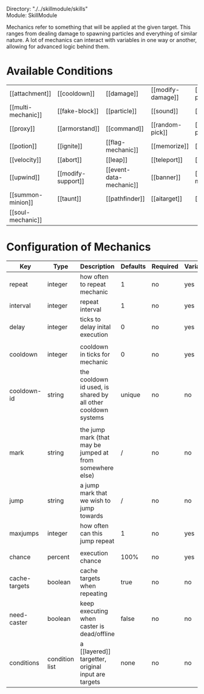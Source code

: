 Directory: "./../skillmodule/skills"  
Module: SkillModule

Mechanics refer to something that will be applied at the given target. This ranges from dealing damage to spawning particles and everything of similar nature. A lot of mechanics can interact with variables in one way or another, allowing for advanced logic behind them.

# Available Conditions

| | | | | |
|-|-|-|-|-|
| [[attachment]] | [[cooldown]] | [[damage]] | [[modify-damage]] | [[blocking-power]] |
| [[multi-mechanic]] | [[fake-block]] | [[particle]] | [[sound]] | [[thunder]] |
| [[proxy]] | [[armorstand]] | [[command]] | [[random-pick]] | [[craft-projectile]] |
| [[potion]] | [[ignite]] | [[flag-mechanic]] | [[memorize]] | [[resource]] |
| [[velocity]] | [[abort]] | [[leap]] | [[teleport]] | [[trail]] |
| [[upwind]] | [[modify-support]] | [[event-data-mechanic]] | [[banner]] | [[modify-minion]] |
| [[summon-minion]] | [[taunt]] | [[pathfinder]] | [[aitarget]] | [[chatting]] |
| [[soul-mechanic]] | | | | |


# Configuration of Mechanics

| Key | Type | Description | Defaults | Required | Variable |
|-|-|-|-|-|-|
| repeat | integer | how often to repeat mechanic | 1 | no | yes |
| interval | integer | repeat interval | 1 | no | yes |
| delay | integer | ticks to delay inital execution | 0 | no | yes |
| | | | | | |
| cooldown | integer | cooldown in ticks for mechanic | 0 | no | yes |
| cooldown-id | string | the cooldown id used, is shared by all other cooldown systems | unique | no | no |
| | | | | | |
| mark | string | the jump mark (that may be jumped at from somewhere else) | / | no | no |
| jump | string | a jump mark that we wish to jump towards | / | no | no |
| maxjumps | integer | how often can this jump repeat | 1 | no | yes |
| | | | | | |
| chance | percent | execution chance | 100% | no | yes |
| cache-targets | boolean | cache targets when repeating | true | no | no |
| need-caster | boolean | keep executing when caster is dead/offline | false | no | no |
| conditions | condition list | a [[layered]] targetter, original input are targets | none | no | no |